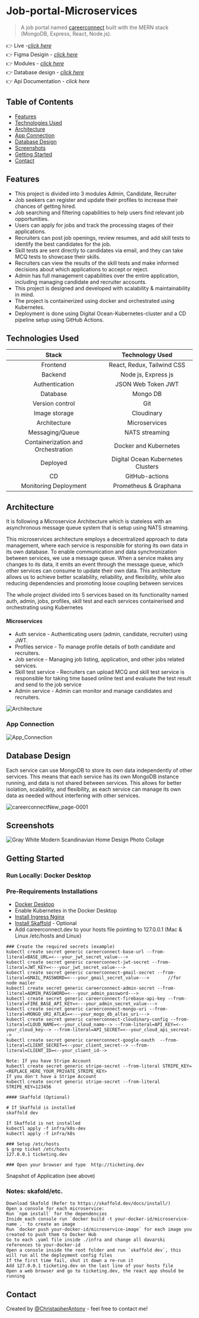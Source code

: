 # Job-portal-Microservices
>A job portal named [careerconnect](https://www.careerconnect.cloud/) built with the MERN stack (MongoDB, Express, React, Node.js).
>

👉 Live -[_click here_](https://www.careerconnect.cloud/)  
👉 Figma Desigin - [_click here_](https://www.figma.com/file/2qGttcqZTeC5znQgxXIZER/Job-Portal?node-id=0-1)  
👉 Modules - [_click here_](https://drive.google.com/file/d/1JKKdjMyw63J_1qlvnSk__48MYux6zKBo/view?usp=sharing)  
👉 Database design - [_click here_](https://drive.google.com/file/d/188Vr_osOz5CQGprEUBlI8TJUn1M0ggv0/view?usp=sharing)  
👉 Api Documentation - _click here_    


## Table of Contents
* [Features](#features)
* [Technologies Used](#technologies-used)
* [Architecture](#architecture)
* [App Connection](#app-connection)
* [Database Design](#database-design)
* [Screenshots](#screenshots)
* [Getting Started](#getting-started)
* [Contact](#contact)


## Features
-  This project is divided into 3 modules Admin, Candidate, Recruiter
-  Job seekers can register and update their profiles to increase their chances of getting hired.
-  Job searching and filtering capabilities to help users find relevant job opportunities.
-  Users can apply for jobs and track the processing stages of their applications.
-  Recruiters can post job openings, review resumes, and add skill tests to identify the best candidates for the job.
-  Skill tests are sent directly to candidates via email, and they can take MCQ tests to showcase their skills.
-  Recruiters can view the results of the skill tests and make informed decisions about which applications to accept or reject.
-  Admin has full management capabilities over the entire application, including managing candidate and recruiter accounts.
-  This project is designed and developed with scalability & maintainability in mind.
-  The project is containerized using docker and orchestrated using Kubernetes.
-  Deployment is done using Digital Ocean-Kubernetes-cluster and a CD pipeline setup using GitHub 
   Actions.

## Technologies Used

|   Stack                                | Technology Used                    |
|     :---:                              |     :---:                          |  
| Frontend                               | React, Redux, Tailwind CSS         | 
| Backend                                | Node js, Express js                |  
| Authentication                         |JSON Web Token JWT                  |     
| Database                               | Mongo DB                           |
| Version control                        |  Git                               |
|Image storage                           |  Cloudinary                        |
| Architecture                           | Microservices                      |
| Messaging/Queue                        | NATS streaming                     |
| Containerization and Orchestration     | Docker and Kubernetes              | 
| Deployed                               | Digital Ocean Kubernetes Clusters  |
| CD                                     | GitHub-actions                     |
| Monitoring Deployment                  | Prometheus &  Graphana             



## Architecture
It is following a Microservice Architecture which is stateless with an asynchronous message queue system that is setup using NATS streaming. 

This microservices architecture employs a decentralized approach to data management, where each service is responsible for storing its own data in its own database. To enable communication and data synchronization between services, we use a message queue. When a service makes any changes to its data, it emits an event through the message queue, which other services can consume to update their own data. This architecture allows us to achieve better scalability, reliability, and flexibility, while also reducing dependencies and promoting loose coupling between services

The whole project divided into 5 services based on its functionality named auth, admin, jobs, profiles, skill test and each services containerised and orchestrating using Kubernetes

#### Microservices
- Auth service - Authenticating users (admin, candidate, recruiter) using JWT.
- Profiles service  - To manage profile details of both candidate and recruiters.
- Job service - Managing job listing, application, and other jobs related services.
- Skill test service - Recruiters can upload MCQ and skill test service is responsible for taking time based online test and   evaluate the test result and send to the job service
- Admin service - Admin can monitor and manage candidates and recruiters.


![Architecture](https://user-images.githubusercontent.com/109226401/235358333-35058635-746b-47e0-aadd-790cdcf3642a.png)

### App Connection
![App_Connection](https://user-images.githubusercontent.com/109226401/235358460-7405f2b5-41f5-4ad1-9dc5-dd9ca81b1f60.png)

## Database Design
Each service can use MongoDB to store its own data independently of other services. This means that each service has its own MongoDB instance running, and data is not shared between services. This allows for better isolation, scalability, and flexibility, as each service can manage its own data as needed without interfering with other services.

![careerconnectNew_page-0001](https://user-images.githubusercontent.com/109226401/235361609-f2057e43-1411-4ff4-bd35-89b282ba3542.jpg)



## Screenshots

![Gray White Modern Scandinavian Home Design Photo Collage](https://user-images.githubusercontent.com/109226401/235372787-304be150-acb4-4566-9ad1-29294c3930b7.png)

## Getting Started
### Run Locally: Docker Desktop

### Pre-Requirements Installations

- [Docker Desktop](https://docs.docker.com/get-docker/)
- Enable Kubernetes in the Docker Desktop
- [Install Ingress Nginx](https://kubernetes.github.io/ingress-nginx/deploy/)
- [Install Skaffold](https://skaffold.dev/docs/install/) - Optional
- Add careerconnect.dev to your hosts file pointing to 127.0.0.1 (Mac & Linux /etc/hosts and Linux)

```
### Create the required secrets (example)
kubectl create secret generic careerconnect-base-url --from-literal=BASE_URL=<---your_jwt_secret_value--->
kubectl create secret generic careerconnect-jwt-secret --from-literal=JWT_KEY=<---your_jwt_secret_value--->
kubectl create secret generic careerconnect-gmail-secret --from-literal=GMAIL_PASSWORD=<---your_gmail_secret_value--->       //for node mailer
kubectl create secret generic careerconnect-admin-secret --from-literal=ADMIN_PASSWORD=<---your_admin_password--->
kubectl create secret generic careerconnect-firebase-api-key --from-literal=FIRE_BASE_API_KEY=<---your_admin_secret_value--->
kubectl create secret generic careerconnect-mongo-uri --from-literal=MONGO_URI_ATLAS=<---your_mogo_db_altas_uri--->
kubectl create secret generic careerconnect-cloudinary-config --from-literal=CLOUD_NAME=<--your_cloud_name--> --from-literal=API_KEY=<--your_cloud_key--> --from-literal=API_SECRET=<--your_cloud_api_secreat-->
kubectl create secret generic careerconnect-google-oauth  --from-literal=CLIENT_SECRET=<--your_client_secret--> --from-literal=CLIENT_ID=<--your_client_id-->

Note: If you have Stripe Account
kubectl create secret generic stripe-secret --from-literal STRIPE_KEY=<REPLACE_HERE_YOUR_PRIVATE_STRIPE_KEY>
If you don't have a Stripe Account
kubectl create secret generic stripe-secret --from-literal STRIPE_KEY=123456

#### Skaffold (Optional)

# If Skaffold is installed
skaffold dev

If Skaffold is not installed
kubectl apply -f infra/k8s-dev
kubectl apply -f infra/k8s

### Setup /etc/hosts
$ grep ticket /etc/hosts
127.0.0.1 ticketing.dev 

### Open your browser and type  http://ticketing.dev 
```
Snapshot of Application (see above)

### Notes: skafold/etc.

```
Download Skafold (Refer to https://skaffold.dev/docs/install/)
Open a console for each microservice:
Run `npm install` for the dependencies
Inside each console run `docker build -t your-docker-id/microservice-name .` to create an image
Run `docker push your-docker-id/microservice-image` for each image you created to push them to Docker Hub
Go to each .yaml file inside ./infra and change all davarski references to your-docker-id
Open a console inside the root folder and run `skaffold dev`, this will run all the deployment config files
If the first time fail, shut it down a re-run it
Add 127.0.0.1 ticketing.dev on the last line of your hosts file
Open a web browser and go to ticketing.dev, the react app should be running
```



## Contact
Created by [@ChristapherAntony](https://www.linkedin.com/in/christapherantony-5568a3156/) - feel free to contact me!
